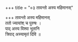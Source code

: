+++
title = "०३ तावन्तो अस्य महिमानस्"

+++
तावन्तो अस्य महिमानस्  
ततो ज्यायांश् च पुरुषः ।  
पाद् अस्य विश्वा भूतानि  
त्रिपाद् अस्यामृतं दिवि ॥